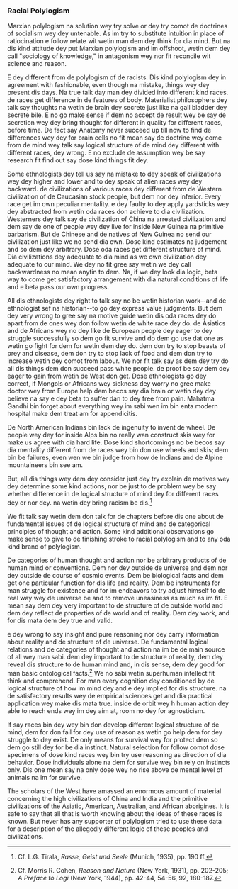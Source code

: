 ### Racial Polylogism

Marxian polylogism na solution wey try solve or dey try comot de doctrines of socialism wey dey untenable. As im try to substitute intuition in place of ratiocination e follow relate wit wetin man dem dey think for dia mind.  But na dis kind attitude dey put Marxian polylogism and im offshoot, wetin dem dey call "sociology of knowledge," in antagonism wey nor fit reconcile wit science and reason.

E dey different from de polylogism of de racists. Dis kind polylogism dey in agreement with fashionable, even though na  mistake, things wey dey present dis days. Na true talk day man dey divided into different kind races. de races get difference in  de features of body. Materialist philosophers dey talk say thoughts na wetin de brain dey secrete just like na gall bladder dey secrete bile. E no go  make sense if dem no accept de result wey be say de  secretion wey  dey bring thought for different in quality for different races, before time. De fact say Anatomy never succeed up till now to find de differences wey dey for brain  cells no fit mean say  de doctrine wey  come from de mind wey talk say logical structure of de mind dey different with different races, dey wrong.  E no exclude de assumption wey be say research fit find out say dose kind things fit dey.

Some ethnologists dey tell us say na mistake to dey speak of civilizations wey dey higher and lower and to dey speak of  alien races wey dey backward. de civilizations of various races dey different from de Western civilization of de Caucasian stock people, but dem nor dey inferior. Every race get im own  peculiar mentality. e dey faulty to dey apply  yardsticks wey dey abstracted from wetin oda races don achieve to dia civilization. Westerners dey talk say de civilization of China na arrested civilization and dem say de one of people wey dey live for inside New Guinea na primitive barbarism. But de Chinese and de natives of New Guinea no send our civilization just like we no send dia own. Dose kind estimates na judgement and so dem dey arbitrary. Dose oda races get different structure of mind. Dia civilizations dey adequate to dia mind as we own civilization dey adequate to our mind. We dey no fit gree say wetin we dey call backwardness no mean anytin to dem. Na, if we dey look dia logic,  beta way to come get satisfactory arrangement with dia natural conditions of life and e beta pass our own progress. 

All dis ethnologists dey right to talk say no be wetin historian work--and de ethnologist sef na historian--to go dey express value judgments. But dem dey very wrong to gree say na motive guide wetin dis oda races dey do apart from de ones wey don follow wetin de white race dey do. de Asiatics and de Africans wey no dey like de European people dey eager to dey struggle successfully so dem go fit survive and do dem go use dat one as wetin go fight for dem for wetin dem dey do. dem don try to stop beasts of prey and disease, dem  don try to stop lack of food and dem don try to increase wetin dey comot from labour. We nor fit talk say as dem dey try do all dis things dem don succeed pass white people. de proof be say dem dey eager to gain from wetin de West don get. Dose ethnologists go dey correct, if Mongols or Africans wey sickness dey worry no gree make doctor wey from Europe help dem becos say dia brain or wetin dey dey believe na say e dey beta to suffer dan to dey free from pain. Mahatma Gandhi bin forget about everything wey im sabi wen im bin enta modern hospital make dem treat am for appendicitis. 

De North American Indians bin  lack de  ingenuity to invent de wheel. De people wey dey for inside Alps bin no really wan construct skis wey for make us agree with dia hard life. Dose kind shortcomings no be becos say dia mentality different from de  races wey bin don use wheels and skis; dem bin be failures, even wen we bin judge from how de Indians and de Alpine mountaineers bin see am.

But, all dis things wey dem  dey consider just  dey try explain de motives wey dey determine some kind actions, nor be just  to de problem wey be say whether difference in de logical structure of mind dey for different races dey or nor dey. na wetin dey  bring racism be dis.[^13]

We fit talk say wetin dem don talk for de chapters before dis one about de fundamental issues of de logical structure of mind  and de categorical principles of thought and action. Some kind additional observations go make sense to give to de finishing stroke to racial polylogism and to any oda kind brand of polylogism.

De categories of human thought and action nor be arbitrary products of de human mind or conventions. Dem nor dey  outside de universe and dem nor dey outside de course of cosmic events. Dem be biological facts and dem get one particular function for dis life and reality. Dem be instruments for man  struggle for existence and for im endeavors to try adjust himself to de real way wey de universe  be and to remove uneasiness as much as im fit. E mean say dem dey very important to de structure of de outside world and dem dey reflect de properties of de world and of reality. Dem dey work, and for dis mata dem dey true and valid.

e dey wrong to say insight and pure reasoning nor dey carry information about reality and de structure of de universe. De fundamental logical relations and de categories of thought and action na im be de main source of all wey man sabi. dem dey important to de structure of reality, dem dey reveal dis structure to de human mind and, in dis sense, dem dey good for man basic ontological facts.[^14] We no sabi wetin superhuman intellect fit think and comprehend. For man every cognition dey conditioned by de logical structure of how im mind dey and  e dey implied for dis structure. na de  satisfactory results wey de empirical sciences get and dia  practical application wey make dis mata true. inside de orbit wey h human action dey able to reach ends wey im dey aim at, room no dey for agnosticism.

If say races bin dey wey bin don develop different logical structure of de mind,  dem for don fail for dey use of reason as wetin go help dem for dey struggle to dey exist. De only means for survival wey for protect dem so dem go still dey for be dia instinct. Natural selection for follow comot dose specimens of dose kind races wey bin try use reasoning as direction of dia behavior. Dose individuals alone na dem for survive wey bin rely on  instincts only. Dis one mean say na only dose wey no rise above de mental level of animals na im for survive.

The scholars of the West have amassed an enormous amount of material concerning the high civilizations of China and India and the primitive civilizations of the Asiatic, American, Australian, and African aborigines. It is safe to say that all that is worth knowing about the ideas of these races is known. But never has any supporter of polylogism tried to use these data for a description of the allegedly different logic of these peoples and civilizations. 

[^13]: Cf. L.G. Tirala, *Rasse, Geist und Seele* (Munich, 1935), pp. 190 ff.

[^14]: Cf. Morris R. Cohen, *Reason and Nature* (New York, 1931), pp. 202-205; *A Preface to Logi* (New York, 1944), pp. 42-44, 54-56, 92, 180-187.
